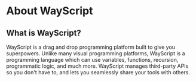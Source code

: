 # About WayScript

## What is WayScript?

WayScript is a drag and drop programming platform built to give you superpowers. Unlike many visual programming platforms, WayScript is a programming language which can use variables, functions, recursion, programmatic logic, and much more. WayScript manages third-party APIs so you don't have to, and lets you seamlessly share your tools with others.

